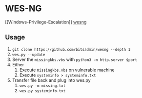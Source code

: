 # WES-NG
[[Windows-Privilege-Escalation]]
[wesng](https://github.com/bitsadmin/wesng)

## Usage
1. `git clone https://github.com/bitsadmin/wesng --depth 1`
2. `wes.py --update`
3. Server the `missingkbs.vbs` with `python3 -m http.server $port`
4. Either
	1. Execute `missingkbs.vbs` on vulnerable machine 
	2. Execute `systeminfo > systeminfo.txt`
5. Transfer file back and plug into wes.py
	1. `wes.py -m missing.txt`
	2. `wes.py systeminfo.txt`